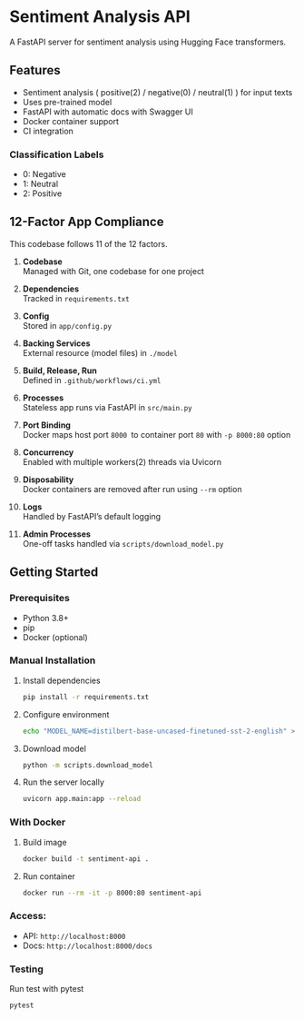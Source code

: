 # Sentiment Analysis API

A FastAPI server for sentiment analysis using Hugging Face transformers.

## Features

- Sentiment analysis ( positive(2) / negative(0) / neutral(1) ) for input texts
- Uses pre-trained model
- FastAPI with automatic docs with Swagger UI
- Docker container support
- CI integration

### Classification Labels

- 0: Negative
- 1: Neutral
- 2: Positive

## 12-Factor App Compliance

This codebase follows 11 of the 12 factors.

1. **Codebase**  
   Managed with Git, one codebase for one project

2. **Dependencies**  
   Tracked in `requirements.txt`

3. **Config**  
   Stored in `app/config.py`

4. **Backing Services**  
   External resource (model files) in `./model`

5. **Build, Release, Run**  
   Defined in `.github/workflows/ci.yml`

6. **Processes**  
   Stateless app runs via FastAPI in `src/main.py`

7. **Port Binding**  
   Docker maps host port `8000 `to container port `80` with `-p 8000:80` option

8. **Concurrency**  
   Enabled with multiple workers(2) threads via Uvicorn

9. **Disposability**  
   Docker containers are removed after run using `--rm` option

10. **Logs**  
    Handled by FastAPI’s default logging

11. **Admin Processes**  
    One-off tasks handled via `scripts/download_model.py`

## Getting Started

### Prerequisites

- Python 3.8+
- pip
- Docker (optional)

### Manual Installation

1. Install dependencies

   ```bash
   pip install -r requirements.txt
   ```

2. Configure environment

   ```bash
   echo "MODEL_NAME=distilbert-base-uncased-finetuned-sst-2-english" > .env
   ```

3. Download model

   ```bash
   python -m scripts.download_model
   ```

4. Run the server locally

   ```bash
   uvicorn app.main:app --reload
   ```

### With Docker

1. Build image

   ```bash
   docker build -t sentiment-api .
   ```

2. Run container

   ```bash
   docker run --rm -it -p 8000:80 sentiment-api
   ```

### Access:

- API: `http://localhost:8000`
- Docs: `http://localhost:8000/docs`

### Testing

Run test with pytest

```bash
pytest
```